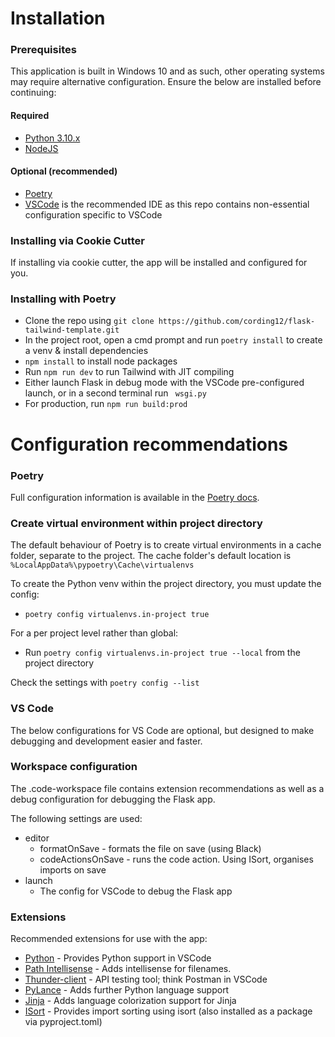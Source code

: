 # Installation

### Prerequisites

This application is built in Windows 10 and as such, other operating systems may require alternative configuration. Ensure the below are installed before continuing:

#### Required

- [Python 3.10.x](https://www.python.org/downloads/release/python-3100/)
- [NodeJS](https://nodejs.org/en/)

#### Optional (recommended)

- [Poetry](https://python-poetry.org/docs/)
- [VSCode](https://code.visualstudio.com/) is the recommended IDE as this repo contains non-essential configuration specific to VSCode

### Installing via Cookie Cutter

If installing via cookie cutter, the app will be installed and configured for you.

### Installing with Poetry

- Clone the repo using `git clone https://github.com/cording12/flask-tailwind-template.git`
- In the project root, open a cmd prompt and run `poetry install` to create a venv & install dependencies
- `npm install` to install node packages
- Run `npm run dev` to run Tailwind with JIT compiling
- Either launch Flask in debug mode with the VSCode pre-configured launch, or in a second terminal run ` wsgi.py`
- For production, run `npm run build:prod`


# Configuration recommendations

### **Poetry**

Full configuration information is available in the [Poetry docs](https://python-poetry.org/docs/configuration/).

### **Create virtual environment within project directory**

The default behaviour of Poetry is to create virtual environments in a cache folder, separate to the project. The cache folder's default location is `%LocalAppData%\pypoetry\Cache\virtualenvs`

To create the Python venv within the project directory, you must update the config:

- `poetry config virtualenvs.in-project true`

For a per project level rather than global:

- Run `poetry config virtualenvs.in-project true --local` from the project directory

Check the settings with `poetry config --list`

### **VS Code**

The below configurations for VS Code are optional, but designed to make debugging and development easier and faster.

### **Workspace configuration**

The .code-workspace file contains extension recommendations as well as a debug configuration for debugging the Flask app.

The following settings are used:

- editor
  - formatOnSave - formats the file on save (using Black)
  - codeActionsOnSave - runs the code action. Using ISort, organises imports on save
- launch
  - The config for VSCode to debug the Flask app

### **Extensions**

Recommended extensions for use with the app:

- [Python](https://marketplace.visualstudio.com/items?itemName=ms-python.python) - Provides Python support in VSCode
- [Path Intellisense](https://marketplace.visualstudio.com/items?itemName=christian-kohler.path-intellisense) - Adds intellisense for filenames.
- [Thunder-client](https://marketplace.visualstudio.com/items?itemName=rangav.vscode-thunder-client) - API testing tool; think Postman in VSCode
- [PyLance](https://marketplace.visualstudio.com/items?itemName=ms-python.vscode-pylance) - Adds further Python language support
- [Jinja](https://marketplace.visualstudio.com/items?itemName=wholroyd.jinja) - Adds language colorization support for Jinja
- [ISort](https://marketplace.visualstudio.com/items?itemName=ms-python.isort) - Provides import sorting using isort (also installed as a package via pyproject.toml)

